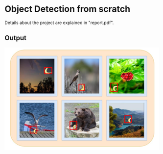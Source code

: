 # Object Detection from scratch

Details about the project are explained in "report.pdf".

## Output

![output](https://raw.githubusercontent.com/burlakorkmaz/COMPUTER-VISION-PROJECT-BANANA-DETECTION-/master/output.png)
